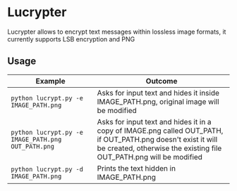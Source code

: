 # Lucrypter
Lucrypter allows to encrypt text messages within lossless image formats, it currently supports LSB encryption and PNG

## Usage
| Example                                            | Outcome                                                                                                                                                                   |
|----------------------------------------------------|---------------------------------------------------------------------------------------------------------------------------------------------------------------------------|
| `python lucrypt.py -e IMAGE_PATH.png`              | Asks for input text and hides it inside IMAGE_PATH.png, original image will be modified                                                                                   |
| `python lucrypt.py -e IMAGE_PATH.png OUT_PATH.png` | Asks for input text and hides it in a copy of IMAGE.png called OUT_PATH, <br> if OUT_PATH.png  doesn't exist it will be created, otherwise the existing file OUT_PATH.png will be modified |
| `python lucrypt.py -d IMAGE_PATH.png`              | Prints the text hidden in IMAGE_PATH.png                                                                                                                                  |
